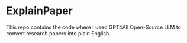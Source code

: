 # ExplainPaper
This repo contains the code where I used GPT4All Open-Source LLM to convert research papers into plain English. 
